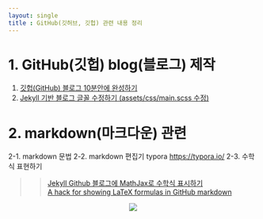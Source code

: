 ```yaml
---
layout: single
title : GitHub(깃허브, 깃헙) 관련 내용 정리
---
```


# 1. GitHub(깃헙) blog(블로그) 제작

1. [깃헙(GitHub) 블로그 10분안에 완성하기](https://www.youtube.com/watch?v=ACzFIAOsfpM)
2. [Jekyll 기반 블로그 글꼴 수정하기 (assets/css/main.scss 수정)](https://evenharder.github.io/blog/jekyll-change-fonts/)


# 2. markdown(마크다운) 관련

2-1. markdown 문법
2-2. markdown 편집기 typora  <https://typora.io/>
2-3. 수학식 표현하기
>> [Jekyll Github 블로그에 MathJax로 수학식 표시하기](https://mkkim85.github.io/blog-apply-mathjax-to-jekyll-and-github-pages/#mathjax-%EC%A0%81%EC%9A%A9-%EB%B0%A9%EB%B2%95)   
>> [A hack for showing LaTeX formulas in GitHub markdown](https://gist.github.com/a-rodin/fef3f543412d6e1ec5b6cf55bf197d7b)
<div align="center"><img style="background: white;" src="https://render.githubusercontent.com/render/math?math=\Large P(x)%20%3D%20%5Cfrac%7B1%7D%7B%5Csigma%5Csqrt%7B2%5Cpi%7D%7D%20e%5E%7B%5Cfrac%7B-(x-%5Cmu)%5E2%7D%7B2%5Csigma%5E2%7D%7D%0D"></div>

